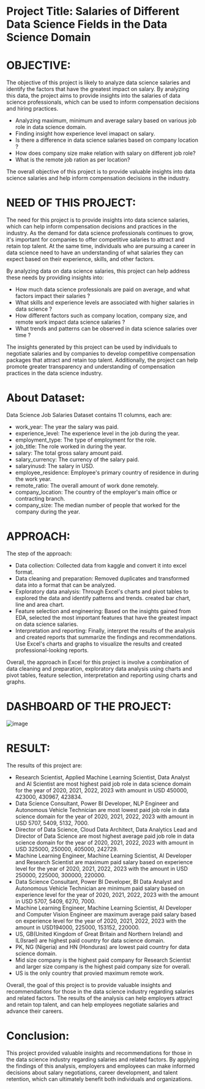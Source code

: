 # Project Title: Salaries of Different Data Science Fields in the Data Science Domain

# OBJECTIVE:

The objective of this project is likely to analyze data science salaries and identify the factors that have the greatest impact on salary. By analyzing this data, the project aims to provide insights into the salaries of data science professionals, which can be used to inform compensation decisions and hiring practices.

* Analyzing maximum, minimum and average salary based on various job role in data science domain.
* Finding insight how experience level imapact on salary.
* Is there a difference in data science salaries based on company location ?
* How does company size make relation with salary on different job role?
* What is the remote job ration as per location?

The overall objective of this project is to provide valuable insights into data science salaries and help inform compensation decisions in the industry.

# NEED OF THIS PROJECT:

The need for this project is to provide insights into data science salaries, which can help inform compensation decisions and practices in the industry. As the demand for data science professionals continues to grow, it's important for companies to offer competitive salaries to attract and retain top talent. At the same time, individuals who are pursuing a career in data science need to have an understanding of what salaries they can expect based on their experience, skills, and other factors.

By analyzing data on data science salaries, this project can help address these needs by providing insights into:

* How much data science professionals are paid on average, and what factors impact their salaries ?
* What skills and experience levels are associated with higher salaries in data science ?
* How different factors such as company location, company size, and remote work impact data science salaries ?
* What trends and patterns can be observed in data science salaries over time ?

The insights generated by this project can be used by individuals to negotiate salaries and by companies to develop competitive compensation packages that attract and retain top talent. Additionally, the project can help promote greater transparency and understanding of compensation practices in the data science industry.

# About Dataset:
Data Science Job Salaries Dataset contains 11 columns, each are:

* work_year: The year the salary was paid.
* experience_level: The experience level in the job during the year.
* employment_type: The type of employment for the role.
* job_title: The role worked in during the year.
* salary: The total gross salary amount paid.
* salary_currency: The currency of the salary paid.
* salaryinusd: The salary in USD.
* employee_residence: Employee's primary country of residence in during the work year.
* remote_ratio: The overall amount of work done remotely.
* company_location: The country of the employer's main office or contracting branch.
* company_size: The median number of people that worked for the company during the year.

# APPROACH:

The step of the approach:

* Data collection: Collected data from kaggle and convert it into excel format.
* Data cleaning and preparation: Removed duplicates and transformed data into a format that can be analyzed.
* Exploratory data analysis: Through Excel's charts and pivot tables to explored the data and identify patterns and trends. created bar chart, line and area chart.
* Feature selection and engineering: Based on the insights gained from EDA, selected the most important features that have the greatest impact on data science salaries.
* Interpretation and reporting: Finally, interpret the results of the analysis and created reports that summarize the findings and recommendations. Use Excel's charts and graphs to   visualize the results and created professional-looking reports.

Overall, the approach in Excel for this project is involve a combination of data cleaning and preparation, exploratory data analysis using charts and pivot tables, feature selection, interpretation and reporting using charts and graphs.

# DASHBOARD OF THE PROJECT:

![image](https://github.com/SrvPioneer/Salaries-of-Different-Data-Science-Fields-in-the-Data-Science-Domain/assets/93809665/2ceb61c6-e820-41b4-a2a2-bb7f054929d1)

# RESULT:

The results of this project are:
* Research Scientist, Applied Machine Learning Scientist, Data Analyst and AI Scientist are most highest paid job role in data science domain for the year of 2020, 2021, 2022, 2023 
with amount in USD 450000, 423000, 430967, 423834.
* Data Science Consultant, Power BI Developer, NLP Engineer and Autonomous Vehicle Technician are most lowest paid job role in data science domain for the year of 2020, 2021, 2022, 2023 with amount in USD 5707, 5409, 5132, 7000.
* Director of Data Science, Cloud Data Architect, Data Analytics Lead and Director of Data Science are most highest average paid job role in data science domain for the year of 2020, 2021, 2022, 2023 with amount in USD 325000, 250000, 405000, 242729.
* Machine Learning Engineer, Machine Learning Scientist, AI Developer and Research Scientist are maximum paid salary based on experience level for the year of 2020, 2021, 2022, 2023 with the amount in USD 250000, 225000, 300000, 220000.
* Data Science Consultant, Power BI Developer, BI Data Analyst and Autonomous Vehicle Technician are minimum paid salary based on experience level for the year of 2020, 2021, 2022, 2023 with the amount in USD 5707, 5409, 6270, 7000.
* Machine Learning Engineer, Machine Learning Scientist, AI Developer and Computer Vision Engineer are maximum average paid salary based on experience level for the year of 2020, 2021, 2022, 2023 with the amount in USD194000, 225000, 153152, 220000.
* US, GB(United Kingdom of Great Britain and Northern Ireland) and IL(Israel) are highest paid country for data science domain.
* PK, NG (Nigeria) and HN (Honduras) are lowest paid country for data science domain.
* Mid size company is the highest paid company for Research Scientist and larger size company is the highest paid company size for overall.
* US is the only country that provied maximum remote work.

Overall, the goal of this project is to provide valuable insights and recommendations for those in the data science industry regarding salaries and related factors. The results of the analysis can help employers attract and retain top talent, and can help employees negotiate salaries and advance their careers.

# Conclusion:
This project provided valuable insights and recommendations for those in the data science industry regarding salaries and related factors. By applying the findings of this analysis, employers and employees can make informed decisions about salary negotiations, career development, and talent retention, which can ultimately benefit both individuals and organizations.
					
														
